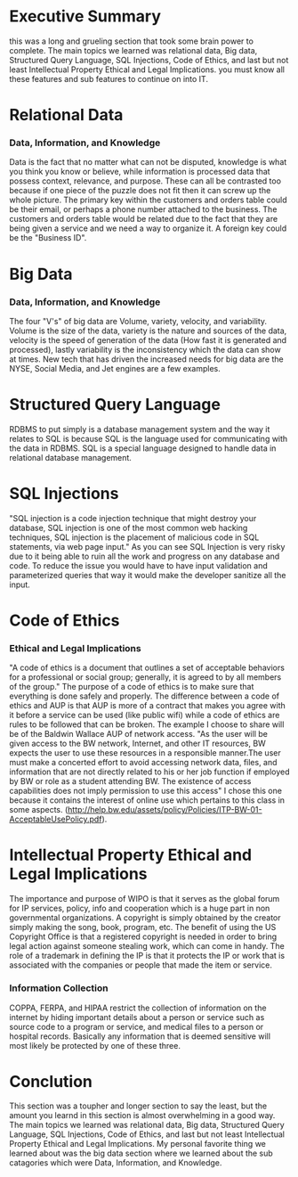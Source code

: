# Executive Summary
this was a long and grueling section that took some brain power to complete. The main topics we learned was relational data, Big data, Structured Query Language, SQL Injections, Code of Ethics, and last but not least Intellectual Property Ethical and Legal Implications. you must know all these features and sub features to continue on into IT.

# Relational Data

### Data, Information, and Knowledge
Data is the fact that no matter what can not be disputed, knowledge is what you think you know or believe, while information is processed data that possess context, relevance, and purpose. These can all be contrasted too because if one piece of the puzzle does not fit then it can screw up the whole picture. The primary key within the customers and orders table could be their email, or perhaps a phone number attached to the business. The customers and orders table would be related due to the fact that they are being given a service and we need a way to organize it. A foreign key could be the "Business ID". 

# Big Data

### Data, Information, and Knowledge
The four "V's" of big data are Volume, variety, velocity, and variability. Volume is the size of the data, variety is the nature and sources of the data, velocity is the speed of generation of the data (How fast it is generated and processed), lastly variability is the inconsistency which the data can show at times. New tech that has driven the increased needs for big data are the NYSE, Social Media, and Jet engines are a few examples. 

# Structured Query Language
RDBMS to put simply is a database management system and the way it relates to SQL is because SQL is the language used for communicating with the data in RDBMS. SQL is a special language designed to handle data in relational database management.  

# SQL Injections 
"SQL injection is a code injection technique that might destroy your database, SQL injection is one of the most common web hacking techniques, SQL injection is the placement of malicious code in SQL statements, via web page input." As you can see SQL Injection is very risky due to it being able to ruin all the work and progress on any database and code. To reduce the issue you would have to have input validation and parameterized queries that way it would make the developer sanitize all the input. 

# Code of Ethics

### Ethical and Legal Implications
"A code of ethics is a document that outlines a set of acceptable behaviors for a professional or social group; generally, it is agreed to by all members of the group." The purpose of a code of ethics is to make sure that everything is done safely and properly. The difference between a code of ethics and AUP is that AUP is more of a contract that makes you agree with it before a service can be used (like public wifi) while a code of ethics are rules to be followed that can be broken. The example I choose to share will be of the Baldwin Wallace AUP of network access. "As the user will be given access to the BW network, Internet, and other IT resources, BW expects the user to use these resources in a responsible manner.The user must make a concerted effort to avoid accessing network data, files, and information that are not directly related to his or her job function if employed by BW or role as a student attending BW. The existence of access capabilities does not imply permission to use this access" I chose this one because it contains the interest of online use which pertains to this class in some aspects. (http://help.bw.edu/assets/policy/Policies/ITP-BW-01-AcceptableUsePolicy.pdf).

# Intellectual Property Ethical and Legal Implications
The importance and purpose of WIPO is that it serves as the global forum for IP services, policy, info and cooperation which is a huge part in non governmental organizations. A copyright is simply obtained by the creator simply making the song, book, program, etc. The benefit of using the US Copyright Office is that a registered copyright is needed in order to bring legal action against someone stealing work, which can come in handy. The role of a trademark in defining the IP is that it protects the IP or work that is associated with the companies or people that made the item or service. 

### Information Collection
COPPA, FERPA, and HIPAA restrict the collection of information on the internet by hiding important details about a person or service such as source code to a program or service, and medical files to a person or hospital records. Basically any information that is deemed sensitive will most likely be protected by one of these three. 

# Conclution
This section was a toupher and longer section to say the least, but the amount you learnd in this section is almost overwhelming in a good way. The main topics we learned was relational data, Big data, Structured Query Language, SQL Injections, Code of Ethics, and last but not least Intellectual Property Ethical and Legal Implications. My personal favorite thing we learned about was the big data section where we learned about the sub catagories which were Data, Information, and Knowledge.
